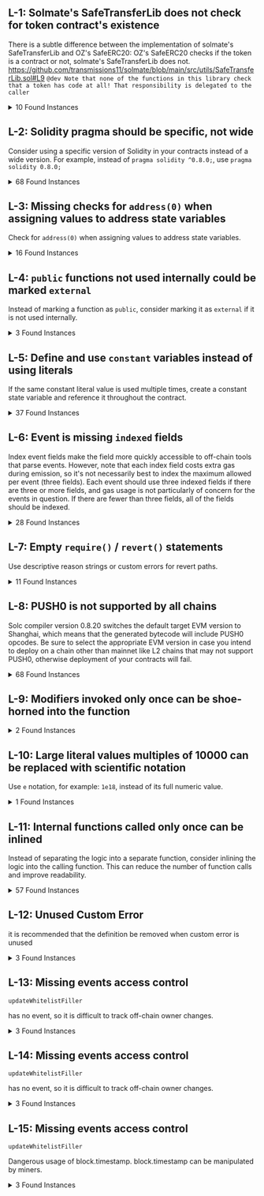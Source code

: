 ## L-1: Solmate's SafeTransferLib does not check for token contract's existence

There is a subtle difference between the implementation of solmate's SafeTransferLib and OZ's SafeERC20: OZ's SafeERC20 checks if the token is a contract or not, solmate's SafeTransferLib does not.
https://github.com/transmissions11/solmate/blob/main/src/utils/SafeTransferLib.sol#L9 
`@dev Note that none of the functions in this library check that a token has code at all! That responsibility is delegated to the caller`


<details><summary>10 Found Instances</summary>


- Found in src/PredyPool.sol [Line: 7](src/PredyPool.sol#L7)

	```solidity
	import {SafeTransferLib} from "@solmate/src/utils/SafeTransferLib.sol";
	```

- Found in src/base/SettlementCallbackLib.sol [Line: 4](src/base/SettlementCallbackLib.sol#L4)

	```solidity
	import {SafeTransferLib} from "@solmate/src/utils/SafeTransferLib.sol";
	```

- Found in src/libraries/logic/LiquidationLogic.sol [Line: 4](src/libraries/logic/LiquidationLogic.sol#L4)

	```solidity
	import {SafeTransferLib} from "@solmate/src/utils/SafeTransferLib.sol";
	```

- Found in src/libraries/logic/ReallocationLogic.sol [Line: 4](src/libraries/logic/ReallocationLogic.sol#L4)

	```solidity
	import {SafeTransferLib} from "@solmate/src/utils/SafeTransferLib.sol";
	```

- Found in src/libraries/logic/SupplyLogic.sol [Line: 4](src/libraries/logic/SupplyLogic.sol#L4)

	```solidity
	import {SafeTransferLib} from "@solmate/src/utils/SafeTransferLib.sol";
	```

- Found in src/markets/gamma/GammaTradeMarket.sol [Line: 4](src/markets/gamma/GammaTradeMarket.sol#L4)

	```solidity
	import {SafeTransferLib} from "@solmate/src/utils/SafeTransferLib.sol";
	```

- Found in src/markets/perp/PerpMarketV1.sol [Line: 4](src/markets/perp/PerpMarketV1.sol#L4)

	```solidity
	import {SafeTransferLib} from "@solmate/src/utils/SafeTransferLib.sol";
	```

- Found in src/markets/spot/SpotMarket.sol [Line: 6](src/markets/spot/SpotMarket.sol#L6)

	```solidity
	import {SafeTransferLib} from "@solmate/src/utils/SafeTransferLib.sol";
	```

- Found in src/settlements/UniswapSettlement.sol [Line: 4](src/settlements/UniswapSettlement.sol#L4)

	```solidity
	import {SafeTransferLib} from "@solmate/src/utils/SafeTransferLib.sol";
	```

- Found in src/types/GlobalData.sol [Line: 4](src/types/GlobalData.sol#L4)

	```solidity
	import {SafeTransferLib} from "@solmate/src/utils/SafeTransferLib.sol";
	```

</details>

## L-2: Solidity pragma should be specific, not wide

Consider using a specific version of Solidity in your contracts instead of a wide version. For example, instead of `pragma solidity ^0.8.0;`, use `pragma solidity 0.8.0;`

<details><summary>68 Found Instances</summary>


- Found in src/PredyPool.sol [Line: 2](src/PredyPool.sol#L2)

	```solidity
	pragma solidity ^0.8.17;
	```

- Found in src/PriceFeed.sol [Line: 2](src/PriceFeed.sol#L2)

	```solidity
	pragma solidity ^0.8.17;
	```

- Found in src/base/BaseHookCallback.sol [Line: 2](src/base/BaseHookCallback.sol#L2)

	```solidity
	pragma solidity ^0.8.17;
	```

- Found in src/base/BaseHookCallbackUpgradable.sol [Line: 2](src/base/BaseHookCallbackUpgradable.sol#L2)

	```solidity
	pragma solidity ^0.8.17;
	```

- Found in src/base/BaseMarket.sol [Line: 2](src/base/BaseMarket.sol#L2)

	```solidity
	pragma solidity ^0.8.17;
	```

- Found in src/base/BaseMarketUpgradable.sol [Line: 2](src/base/BaseMarketUpgradable.sol#L2)

	```solidity
	pragma solidity ^0.8.17;
	```

- Found in src/base/SettlementCallbackLib.sol [Line: 2](src/base/SettlementCallbackLib.sol#L2)

	```solidity
	pragma solidity ^0.8.17;
	```

- Found in src/interfaces/IFillerMarket.sol [Line: 2](src/interfaces/IFillerMarket.sol#L2)

	```solidity
	pragma solidity >=0.8.0;
	```

- Found in src/interfaces/IHooks.sol [Line: 2](src/interfaces/IHooks.sol#L2)

	```solidity
	pragma solidity >=0.7.0;
	```

- Found in src/interfaces/IPredyPool.sol [Line: 2](src/interfaces/IPredyPool.sol#L2)

	```solidity
	pragma solidity >=0.8.0;
	```

- Found in src/interfaces/ISettlement.sol [Line: 2](src/interfaces/ISettlement.sol#L2)

	```solidity
	pragma solidity >=0.7.0;
	```

- Found in src/interfaces/ISpotMarket.sol [Line: 2](src/interfaces/ISpotMarket.sol#L2)

	```solidity
	pragma solidity >=0.8.0;
	```

- Found in src/interfaces/ISupplyToken.sol [Line: 2](src/interfaces/ISupplyToken.sol#L2)

	```solidity
	pragma solidity >=0.7.0;
	```

- Found in src/lens/GammaTradeMarketQuoter.sol [Line: 2](src/lens/GammaTradeMarketQuoter.sol#L2)

	```solidity
	pragma solidity ^0.8.17;
	```

- Found in src/lens/PerpMarketQuoter.sol [Line: 2](src/lens/PerpMarketQuoter.sol#L2)

	```solidity
	pragma solidity ^0.8.17;
	```

- Found in src/lens/PredyPoolQuoter.sol [Line: 2](src/lens/PredyPoolQuoter.sol#L2)

	```solidity
	pragma solidity ^0.8.17;
	```

- Found in src/lens/SpotMarketQuoter.sol [Line: 2](src/lens/SpotMarketQuoter.sol#L2)

	```solidity
	pragma solidity ^0.8.17;
	```

- Found in src/libraries/ApplyInterestLib.sol [Line: 2](src/libraries/ApplyInterestLib.sol#L2)

	```solidity
	pragma solidity ^0.8.17;
	```

- Found in src/libraries/Constants.sol [Line: 2](src/libraries/Constants.sol#L2)

	```solidity
	pragma solidity ^0.8.17;
	```

- Found in src/libraries/DataType.sol [Line: 2](src/libraries/DataType.sol#L2)

	```solidity
	pragma solidity ^0.8.17;
	```

- Found in src/libraries/InterestRateModel.sol [Line: 2](src/libraries/InterestRateModel.sol#L2)

	```solidity
	pragma solidity ^0.8.17;
	```

- Found in src/libraries/PairLib.sol [Line: 2](src/libraries/PairLib.sol#L2)

	```solidity
	pragma solidity ^0.8.17;
	```

- Found in src/libraries/Perp.sol [Line: 2](src/libraries/Perp.sol#L2)

	```solidity
	pragma solidity ^0.8.17;
	```

- Found in src/libraries/PerpFee.sol [Line: 2](src/libraries/PerpFee.sol#L2)

	```solidity
	pragma solidity ^0.8.17;
	```

- Found in src/libraries/PositionCalculator.sol [Line: 2](src/libraries/PositionCalculator.sol#L2)

	```solidity
	pragma solidity ^0.8.17;
	```

- Found in src/libraries/PremiumCurveModel.sol [Line: 2](src/libraries/PremiumCurveModel.sol#L2)

	```solidity
	pragma solidity ^0.8.17;
	```

- Found in src/libraries/Reallocation.sol [Line: 2](src/libraries/Reallocation.sol#L2)

	```solidity
	pragma solidity ^0.8.17;
	```

- Found in src/libraries/ScaledAsset.sol [Line: 2](src/libraries/ScaledAsset.sol#L2)

	```solidity
	pragma solidity ^0.8.17;
	```

- Found in src/libraries/SlippageLib.sol [Line: 2](src/libraries/SlippageLib.sol#L2)

	```solidity
	pragma solidity ^0.8.17;
	```

- Found in src/libraries/Trade.sol [Line: 2](src/libraries/Trade.sol#L2)

	```solidity
	pragma solidity ^0.8.17;
	```

- Found in src/libraries/UniHelper.sol [Line: 2](src/libraries/UniHelper.sol#L2)

	```solidity
	pragma solidity ^0.8.17;
	```

- Found in src/libraries/VaultLib.sol [Line: 2](src/libraries/VaultLib.sol#L2)

	```solidity
	pragma solidity ^0.8.17;
	```

- Found in src/libraries/logic/AddPairLogic.sol [Line: 2](src/libraries/logic/AddPairLogic.sol#L2)

	```solidity
	pragma solidity ^0.8.17;
	```

- Found in src/libraries/logic/LiquidationLogic.sol [Line: 2](src/libraries/logic/LiquidationLogic.sol#L2)

	```solidity
	pragma solidity ^0.8.17;
	```

- Found in src/libraries/logic/ReaderLogic.sol [Line: 2](src/libraries/logic/ReaderLogic.sol#L2)

	```solidity
	pragma solidity ^0.8.17;
	```

- Found in src/libraries/logic/ReallocationLogic.sol [Line: 2](src/libraries/logic/ReallocationLogic.sol#L2)

	```solidity
	pragma solidity ^0.8.17;
	```

- Found in src/libraries/logic/SupplyLogic.sol [Line: 2](src/libraries/logic/SupplyLogic.sol#L2)

	```solidity
	pragma solidity ^0.8.17;
	```

- Found in src/libraries/logic/TradeLogic.sol [Line: 2](src/libraries/logic/TradeLogic.sol#L2)

	```solidity
	pragma solidity ^0.8.17;
	```

- Found in src/libraries/math/Bps.sol [Line: 2](src/libraries/math/Bps.sol#L2)

	```solidity
	pragma solidity ^0.8.17;
	```

- Found in src/libraries/math/LPMath.sol [Line: 2](src/libraries/math/LPMath.sol#L2)

	```solidity
	pragma solidity ^0.8.17;
	```

- Found in src/libraries/math/Math.sol [Line: 2](src/libraries/math/Math.sol#L2)

	```solidity
	pragma solidity ^0.8.17;
	```

- Found in src/libraries/orders/DecayLib.sol [Line: 2](src/libraries/orders/DecayLib.sol#L2)

	```solidity
	pragma solidity ^0.8.17;
	```

- Found in src/libraries/orders/OrderInfoLib.sol [Line: 2](src/libraries/orders/OrderInfoLib.sol#L2)

	```solidity
	pragma solidity ^0.8.17;
	```

- Found in src/libraries/orders/Permit2Lib.sol [Line: 2](src/libraries/orders/Permit2Lib.sol#L2)

	```solidity
	pragma solidity ^0.8.17;
	```

- Found in src/libraries/orders/ResolvedOrder.sol [Line: 2](src/libraries/orders/ResolvedOrder.sol#L2)

	```solidity
	pragma solidity ^0.8.17;
	```

- Found in src/markets/L2Decoder.sol [Line: 2](src/markets/L2Decoder.sol#L2)

	```solidity
	pragma solidity ^0.8.17;
	```

- Found in src/markets/gamma/ArrayLib.sol [Line: 2](src/markets/gamma/ArrayLib.sol#L2)

	```solidity
	pragma solidity ^0.8.17;
	```

- Found in src/markets/gamma/GammaOrder.sol [Line: 2](src/markets/gamma/GammaOrder.sol#L2)

	```solidity
	pragma solidity ^0.8.17;
	```

- Found in src/markets/gamma/GammaTradeMarket.sol [Line: 2](src/markets/gamma/GammaTradeMarket.sol#L2)

	```solidity
	pragma solidity ^0.8.17;
	```

- Found in src/markets/gamma/GammaTradeMarketL2.sol [Line: 2](src/markets/gamma/GammaTradeMarketL2.sol#L2)

	```solidity
	pragma solidity ^0.8.17;
	```

- Found in src/markets/gamma/GammaTradeMarketLib.sol [Line: 2](src/markets/gamma/GammaTradeMarketLib.sol#L2)

	```solidity
	pragma solidity ^0.8.17;
	```

- Found in src/markets/gamma/GammaTradeMarketWrapper.sol [Line: 2](src/markets/gamma/GammaTradeMarketWrapper.sol#L2)

	```solidity
	pragma solidity ^0.8.17;
	```

- Found in src/markets/gamma/L2GammaDecoder.sol [Line: 2](src/markets/gamma/L2GammaDecoder.sol#L2)

	```solidity
	pragma solidity ^0.8.17;
	```

- Found in src/markets/perp/PerpMarket.sol [Line: 2](src/markets/perp/PerpMarket.sol#L2)

	```solidity
	pragma solidity ^0.8.17;
	```

- Found in src/markets/perp/PerpMarketLib.sol [Line: 2](src/markets/perp/PerpMarketLib.sol#L2)

	```solidity
	pragma solidity ^0.8.17;
	```

- Found in src/markets/perp/PerpMarketV1.sol [Line: 2](src/markets/perp/PerpMarketV1.sol#L2)

	```solidity
	pragma solidity ^0.8.17;
	```

- Found in src/markets/perp/PerpOrder.sol [Line: 2](src/markets/perp/PerpOrder.sol#L2)

	```solidity
	pragma solidity ^0.8.17;
	```

- Found in src/markets/perp/PerpOrderV3.sol [Line: 2](src/markets/perp/PerpOrderV3.sol#L2)

	```solidity
	pragma solidity ^0.8.17;
	```

- Found in src/markets/spot/SpotMarket.sol [Line: 2](src/markets/spot/SpotMarket.sol#L2)

	```solidity
	pragma solidity ^0.8.17;
	```

- Found in src/markets/spot/SpotMarketL2.sol [Line: 2](src/markets/spot/SpotMarketL2.sol#L2)

	```solidity
	pragma solidity ^0.8.17;
	```

- Found in src/markets/spot/SpotOrder.sol [Line: 2](src/markets/spot/SpotOrder.sol#L2)

	```solidity
	pragma solidity ^0.8.17;
	```

- Found in src/settlements/UniswapSettlement.sol [Line: 2](src/settlements/UniswapSettlement.sol#L2)

	```solidity
	pragma solidity ^0.8.17;
	```

- Found in src/tokenization/SupplyToken.sol [Line: 2](src/tokenization/SupplyToken.sol#L2)

	```solidity
	pragma solidity ^0.8.17;
	```

- Found in src/types/GlobalData.sol [Line: 2](src/types/GlobalData.sol#L2)

	```solidity
	pragma solidity ^0.8.17;
	```

- Found in src/types/LockData.sol [Line: 2](src/types/LockData.sol#L2)

	```solidity
	pragma solidity ^0.8.17;
	```

- Found in src/vendors/AggregatorV3Interface.sol [Line: 2](src/vendors/AggregatorV3Interface.sol#L2)

	```solidity
	pragma solidity ^0.8.0;
	```

- Found in src/vendors/IPyth.sol [Line: 2](src/vendors/IPyth.sol#L2)

	```solidity
	pragma solidity ^0.8.0;
	```

- Found in src/vendors/IUniswapV3PoolOracle.sol [Line: 2](src/vendors/IUniswapV3PoolOracle.sol#L2)

	```solidity
	pragma solidity ^0.8.17;
	```

</details>



## L-3: Missing checks for `address(0)` when assigning values to address state variables

Check for `address(0)` when assigning values to address state variables.

<details><summary>16 Found Instances</summary>


- Found in src/PredyPool.sol [Line: 303](src/PredyPool.sol#L303)

	```solidity
	        allowedTraders[trader][pairId] = enabled;
	```

- Found in src/base/BaseHookCallbackUpgradable.sol [Line: 21](src/base/BaseHookCallbackUpgradable.sol#L21)

	```solidity
	        _predyPool = predyPool;
	```

- Found in src/base/BaseMarket.sol [Line: 23](src/base/BaseMarket.sol#L23)

	```solidity
	        whitelistFiller = _whitelistFiller;
	```

- Found in src/base/BaseMarket.sol [Line: 85](src/base/BaseMarket.sol#L85)

	```solidity
	        whitelistFiller = newWhitelistFiller;
	```

- Found in src/base/BaseMarket.sol [Line: 93](src/base/BaseMarket.sol#L93)

	```solidity
	        _whiteListedSettlements[settlementContractAddress] = isEnabled;
	```

- Found in src/base/BaseMarketUpgradable.sol [Line: 44](src/base/BaseMarketUpgradable.sol#L44)

	```solidity
	        whitelistFiller = _whitelistFiller;
	```

- Found in src/base/BaseMarketUpgradable.sol [Line: 46](src/base/BaseMarketUpgradable.sol#L46)

	```solidity
	        _quoter = PredyPoolQuoter(quoterAddress);
	```

- Found in src/base/BaseMarketUpgradable.sol [Line: 129](src/base/BaseMarketUpgradable.sol#L129)

	```solidity
	        whitelistFiller = newWhitelistFiller;
	```

- Found in src/base/BaseMarketUpgradable.sol [Line: 133](src/base/BaseMarketUpgradable.sol#L133)

	```solidity
	        _quoter = PredyPoolQuoter(newQuoter);
	```

- Found in src/base/BaseMarketUpgradable.sol [Line: 141](src/base/BaseMarketUpgradable.sol#L141)

	```solidity
	        _whiteListedSettlements[settlementContractAddress] = isEnabled;
	```

- Found in src/lens/GammaTradeMarketQuoter.sol [Line: 17](src/lens/GammaTradeMarketQuoter.sol#L17)

	```solidity
	        gammaTradeMarket = _gammaTradeMarket;
	```

- Found in src/lens/PerpMarketQuoter.sol [Line: 18](src/lens/PerpMarketQuoter.sol#L18)

	```solidity
	        perpMarket = _perpMarket;
	```

- Found in src/lens/SpotMarketQuoter.sol [Line: 16](src/lens/SpotMarketQuoter.sol#L16)

	```solidity
	        spotMarket = _spotMarket;
	```

- Found in src/markets/gamma/GammaTradeMarket.sol [Line: 76](src/markets/gamma/GammaTradeMarket.sol#L76)

	```solidity
	        _permit2 = IPermit2(permit2Address);
	```

- Found in src/markets/perp/PerpMarketV1.sol [Line: 99](src/markets/perp/PerpMarketV1.sol#L99)

	```solidity
	        _permit2 = IPermit2(permit2Address);
	```

- Found in src/markets/spot/SpotMarket.sol [Line: 77](src/markets/spot/SpotMarket.sol#L77)

	```solidity
	        _whiteListedSettlements[settlementContractAddress] = isEnabled;
	```

</details>



## L-4: `public` functions not used internally could be marked `external`

Instead of marking a function as `public`, consider marking it as `external` if it is not used internally.

<details><summary>3 Found Instances</summary>


- Found in src/PredyPool.sol [Line: 70](src/PredyPool.sol#L70)

	```solidity
	    function initialize(address uniswapFactory) public initializer {
	```

- Found in src/markets/gamma/GammaTradeMarket.sol [Line: 69](src/markets/gamma/GammaTradeMarket.sol#L69)

	```solidity
	    function initialize(IPredyPool predyPool, address permit2Address, address whitelistFiller, address quoterAddress)
	```

- Found in src/markets/perp/PerpMarketV1.sol [Line: 92](src/markets/perp/PerpMarketV1.sol#L92)

	```solidity
	    function initialize(IPredyPool predyPool, address permit2Address, address whitelistFiller, address quoterAddress)
	```

</details>



## L-5: Define and use `constant` variables instead of using literals

If the same constant literal value is used multiple times, create a constant state variable and reference it throughout the contract.

<details><summary>37 Found Instances</summary>


- Found in src/libraries/Perp.sol [Line: 168](src/libraries/Perp.sol#L168)

	```solidity
	            ) * 1e18 / int256(_sqrtAssetStatus.lastRebalanceTotalSquartAmount);
	```

- Found in src/libraries/Perp.sol [Line: 172](src/libraries/Perp.sol#L172)

	```solidity
	            ) * 1e18 / int256(_sqrtAssetStatus.lastRebalanceTotalSquartAmount);
	```

- Found in src/libraries/Perp.sol [Line: 399](src/libraries/Perp.sol#L399)

	```solidity
	            f0, _assetStatus.totalAmount + _assetStatus.borrowedAmount * spreadParam / 1000, _assetStatus.totalAmount
	```

- Found in src/libraries/Perp.sol [Line: 402](src/libraries/Perp.sol#L402)

	```solidity
	            f1, _assetStatus.totalAmount + _assetStatus.borrowedAmount * spreadParam / 1000, _assetStatus.totalAmount
	```

- Found in src/libraries/Perp.sol [Line: 405](src/libraries/Perp.sol#L405)

	```solidity
	        _assetStatus.borrowPremium0Growth += FullMath.mulDiv(f0, 1000 + spreadParam, 1000);
	```

- Found in src/libraries/Perp.sol [Line: 406](src/libraries/Perp.sol#L406)

	```solidity
	        _assetStatus.borrowPremium1Growth += FullMath.mulDiv(f1, 1000 + spreadParam, 1000);
	```

- Found in src/libraries/Perp.sol [Line: 611](src/libraries/Perp.sol#L611)

	```solidity
	        if (utilization > 1e18) {
	```

- Found in src/libraries/Perp.sol [Line: 612](src/libraries/Perp.sol#L612)

	```solidity
	            return 1e18;
	```

- Found in src/libraries/ScaledAsset.sol [Line: 197](src/libraries/ScaledAsset.sol#L197)

	```solidity
	            100
	```

- Found in src/libraries/ScaledAsset.sol [Line: 205](src/libraries/ScaledAsset.sol#L205)

	```solidity
	            100 - _reserveFactor,
	```

- Found in src/libraries/ScaledAsset.sol [Line: 206](src/libraries/ScaledAsset.sol#L206)

	```solidity
	            100
	```

- Found in src/libraries/ScaledAsset.sol [Line: 239](src/libraries/ScaledAsset.sol#L239)

	```solidity
	        if (utilization > 1e18) {
	```

- Found in src/libraries/ScaledAsset.sol [Line: 240](src/libraries/ScaledAsset.sol#L240)

	```solidity
	            return 1e18;
	```

- Found in src/libraries/SlippageLib.sol [Line: 48](src/libraries/SlippageLib.sol#L48)

	```solidity
	                    tradeResult.sqrtPrice < sqrtBasePrice * 1e8 / maxAcceptableSqrtPriceRange
	```

- Found in src/libraries/SlippageLib.sol [Line: 49](src/libraries/SlippageLib.sol#L49)

	```solidity
	                        || sqrtBasePrice * maxAcceptableSqrtPriceRange / 1e8 < tradeResult.sqrtPrice
	```

- Found in src/libraries/Trade.sol [Line: 87](src/libraries/Trade.sol#L87)

	```solidity
	            int256 amountQuote = calculateStableAmount(sqrtPrice, 1e18).toInt256();
	```

- Found in src/libraries/Trade.sol [Line: 89](src/libraries/Trade.sol#L89)

	```solidity
	            return divToStable(swapParams, int256(1e18), amountQuote, 0);
	```

- Found in src/libraries/logic/AddPairLogic.sol [Line: 214](src/libraries/logic/AddPairLogic.sol#L214)

	```solidity
	        require(1e8 < _assetRiskParams.riskRatio && _assetRiskParams.riskRatio <= 10 * 1e8, "C0");
	```

- Found in src/libraries/logic/AddPairLogic.sol [Line: 221](src/libraries/logic/AddPairLogic.sol#L221)

	```solidity
	            _irmParams.baseRate <= 1e18 && _irmParams.kinkRate <= 1e18 && _irmParams.slope1 <= 1e18
	```

- Found in src/libraries/logic/AddPairLogic.sol [Line: 222](src/libraries/logic/AddPairLogic.sol#L222)

	```solidity
	                && _irmParams.slope2 <= 10 * 1e18,
	```

- Found in src/libraries/logic/LiquidationLogic.sol [Line: 45](src/libraries/logic/LiquidationLogic.sol#L45)

	```solidity
	        require(closeRatio > 0 && closeRatio <= 1e18, "ICR");
	```

- Found in src/libraries/logic/LiquidationLogic.sol [Line: 62](src/libraries/logic/LiquidationLogic.sol#L62)

	```solidity
	            -vault.openPosition.perp.amount * int256(closeRatio) / 1e18,
	```

- Found in src/libraries/logic/LiquidationLogic.sol [Line: 63](src/libraries/logic/LiquidationLogic.sol#L63)

	```solidity
	            -vault.openPosition.sqrtPerp.amount * int256(closeRatio) / 1e18,
	```

- Found in src/libraries/logic/LiquidationLogic.sol [Line: 168](src/libraries/logic/LiquidationLogic.sol#L168)

	```solidity
	        uint256 ratio = uint256(vaultValue * 1e4 / minMargin);
	```

- Found in src/libraries/logic/LiquidationLogic.sol [Line: 170](src/libraries/logic/LiquidationLogic.sol#L170)

	```solidity
	        if (ratio > 1e4) {
	```

- Found in src/libraries/logic/LiquidationLogic.sol [Line: 174](src/libraries/logic/LiquidationLogic.sol#L174)

	```solidity
	        return (riskParams.maxSlippage - ratio * (riskParams.maxSlippage - riskParams.minSlippage) / 1e4);
	```

- Found in src/markets/gamma/GammaTradeMarketLib.sol [Line: 53](src/markets/gamma/GammaTradeMarketLib.sol#L53)

	```solidity
	        int256 sqrtPrice = int256(_sqrtPrice) * (1e6 + maximaDeviation) / 1e6;
	```

- Found in src/markets/gamma/GammaTradeMarketLib.sol [Line: 203](src/markets/gamma/GammaTradeMarketLib.sol#L203)

	```solidity
	        require(-1e6 < modifyInfo.maximaDeviation && modifyInfo.maximaDeviation < 1e6);
	```

</details>



## L-6: Event is missing `indexed` fields

Index event fields make the field more quickly accessible to off-chain tools that parse events. However, note that each index field costs extra gas during emission, so it's not necessarily best to index the maximum allowed per event (three fields). Each event should use three indexed fields if there are three or more fields, and gas usage is not particularly of concern for the events in question. If there are fewer than three fields, all of the fields should be indexed.

<details><summary>28 Found Instances</summary>


- Found in src/PredyPool.sol [Line: 42](src/PredyPool.sol#L42)

	```solidity
	    event OperatorUpdated(address operator);
	```

- Found in src/PredyPool.sol [Line: 43](src/PredyPool.sol#L43)

	```solidity
	    event RecepientUpdated(uint256 vaultId, address recipient);
	```

- Found in src/PredyPool.sol [Line: 44](src/PredyPool.sol#L44)

	```solidity
	    event ProtocolRevenueWithdrawn(uint256 pairId, bool isStable, uint256 amount);
	```

- Found in src/PredyPool.sol [Line: 45](src/PredyPool.sol#L45)

	```solidity
	    event CreatorRevenueWithdrawn(uint256 pairId, bool isStable, uint256 amount);
	```

- Found in src/PriceFeed.sol [Line: 12](src/PriceFeed.sol#L12)

	```solidity
	    event PriceFeedCreated(address quotePrice, bytes32 priceId, uint256 decimalsDiff, address priceFeed);
	```

- Found in src/libraries/ApplyInterestLib.sol [Line: 12](src/libraries/ApplyInterestLib.sol#L12)

	```solidity
	    event InterestGrowthUpdated(
	```

- Found in src/libraries/Perp.sol [Line: 109](src/libraries/Perp.sol#L109)

	```solidity
	    event PremiumGrowthUpdated(
	```

- Found in src/libraries/Perp.sol [Line: 117](src/libraries/Perp.sol#L117)

	```solidity
	    event SqrtPositionUpdated(uint256 indexed pairId, int256 open, int256 close);
	```

- Found in src/libraries/ScaledAsset.sol [Line: 27](src/libraries/ScaledAsset.sol#L27)

	```solidity
	    event ScaledAssetPositionUpdated(uint256 indexed pairId, bool isStable, int256 open, int256 close);
	```

- Found in src/libraries/Trade.sol [Line: 30](src/libraries/Trade.sol#L30)

	```solidity
	    event Swapped(uint256 pairId, uint256 vaultId, address owner, int256 settledQuoteAmount, int256 settledBaseAmount);
	```

- Found in src/libraries/VaultLib.sol [Line: 9](src/libraries/VaultLib.sol#L9)

	```solidity
	    event VaultCreated(uint256 vaultId, address owner, address quoteToken, uint256 pairId);
	```

- Found in src/libraries/logic/AddPairLogic.sol [Line: 31](src/libraries/logic/AddPairLogic.sol#L31)

	```solidity
	    event PairAdded(uint256 pairId, address quoteToken, address uniswapPool);
	```

- Found in src/libraries/logic/AddPairLogic.sol [Line: 32](src/libraries/logic/AddPairLogic.sol#L32)

	```solidity
	    event AssetRiskParamsUpdated(uint256 pairId, Perp.AssetRiskParams riskParams);
	```

- Found in src/libraries/logic/AddPairLogic.sol [Line: 33](src/libraries/logic/AddPairLogic.sol#L33)

	```solidity
	    event IRMParamsUpdated(
	```

- Found in src/libraries/logic/AddPairLogic.sol [Line: 36](src/libraries/logic/AddPairLogic.sol#L36)

	```solidity
	    event FeeRatioUpdated(uint256 pairId, uint8 feeRatio);
	```

- Found in src/libraries/logic/AddPairLogic.sol [Line: 37](src/libraries/logic/AddPairLogic.sol#L37)

	```solidity
	    event PoolOwnerUpdated(uint256 pairId, address poolOwner);
	```

- Found in src/libraries/logic/AddPairLogic.sol [Line: 38](src/libraries/logic/AddPairLogic.sol#L38)

	```solidity
	    event PriceOracleUpdated(uint256 pairId, address priceOracle);
	```

- Found in src/libraries/logic/LiquidationLogic.sol [Line: 29](src/libraries/logic/LiquidationLogic.sol#L29)

	```solidity
	    event PositionLiquidated(
	```

- Found in src/libraries/logic/ReallocationLogic.sol [Line: 18](src/libraries/logic/ReallocationLogic.sol#L18)

	```solidity
	    event Rebalanced(
	```

- Found in src/libraries/logic/SupplyLogic.sol [Line: 19](src/libraries/logic/SupplyLogic.sol#L19)

	```solidity
	    event TokenSupplied(address indexed account, uint256 pairId, bool isStable, uint256 suppliedAmount);
	```

- Found in src/libraries/logic/SupplyLogic.sol [Line: 20](src/libraries/logic/SupplyLogic.sol#L20)

	```solidity
	    event TokenWithdrawn(address indexed account, uint256 pairId, bool isStable, uint256 finalWithdrawnAmount);
	```

- Found in src/libraries/logic/TradeLogic.sol [Line: 18](src/libraries/logic/TradeLogic.sol#L18)

	```solidity
	    event MarginUpdated(uint256 indexed vaultId, int256 updatedMarginAmount);
	```

- Found in src/libraries/logic/TradeLogic.sol [Line: 20](src/libraries/logic/TradeLogic.sol#L20)

	```solidity
	    event PositionUpdated(
	```

- Found in src/markets/gamma/GammaTradeMarket.sol [Line: 53](src/markets/gamma/GammaTradeMarket.sol#L53)

	```solidity
	    event GammaPositionTraded(
	```

- Found in src/markets/gamma/GammaTradeMarket.sol [Line: 65](src/markets/gamma/GammaTradeMarket.sol#L65)

	```solidity
	    event GammaPositionModified(address indexed trader, uint256 pairId, uint256 positionId, GammaModifyInfo modifyInfo);
	```

- Found in src/markets/perp/PerpMarketV1.sol [Line: 70](src/markets/perp/PerpMarketV1.sol#L70)

	```solidity
	    event PerpTraded(
	```

- Found in src/markets/perp/PerpMarketV1.sol [Line: 79](src/markets/perp/PerpMarketV1.sol#L79)

	```solidity
	    event PerpTraded2(
	```

- Found in src/markets/spot/SpotMarket.sol [Line: 52](src/markets/spot/SpotMarket.sol#L52)

	```solidity
	    event SpotTraded(
	```

</details>



## L-7: Empty `require()` / `revert()` statements

Use descriptive reason strings or custom errors for revert paths.

<details><summary>11 Found Instances</summary>


- Found in src/PredyPool.sol [Line: 80](src/PredyPool.sol#L80)

	```solidity
	        require(allowedUniswapPools[msg.sender]);
	```

- Found in src/PredyPool.sol [Line: 98](src/PredyPool.sol#L98)

	```solidity
	        require(newOperator != address(0));
	```

- Found in src/PredyPool.sol [Line: 301](src/PredyPool.sol#L301)

	```solidity
	        require(globalData.pairs[pairId].allowlistEnabled);
	```

- Found in src/PriceFeed.sol [Line: 52](src/PriceFeed.sol#L52)

	```solidity
	        require(quoteAnswer > 0 && basePrice.price > 0);
	```

- Found in src/base/BaseMarket.sol [Line: 105](src/base/BaseMarket.sol#L105)

	```solidity
	        require(_quoteTokenMap[pairId] != address(0) && entryTokenAddress == _quoteTokenMap[pairId]);
	```

- Found in src/base/BaseMarketUpgradable.sol [Line: 153](src/base/BaseMarketUpgradable.sol#L153)

	```solidity
	        require(_quoteTokenMap[pairId] != address(0) && entryTokenAddress == _quoteTokenMap[pairId]);
	```

- Found in src/libraries/Reallocation.sol [Line: 110](src/libraries/Reallocation.sol#L110)

	```solidity
	        require(tickSpacing > 0);
	```

- Found in src/markets/gamma/GammaTradeMarketLib.sol [Line: 201](src/markets/gamma/GammaTradeMarketLib.sol#L201)

	```solidity
	        require(modifyInfo.maxSlippageTolerance >= modifyInfo.minSlippageTolerance);
	```

- Found in src/markets/gamma/GammaTradeMarketLib.sol [Line: 202](src/markets/gamma/GammaTradeMarketLib.sol#L202)

	```solidity
	        require(modifyInfo.maxSlippageTolerance <= 2 * Bps.ONE);
	```

- Found in src/markets/gamma/GammaTradeMarketLib.sol [Line: 203](src/markets/gamma/GammaTradeMarketLib.sol#L203)

	```solidity
	        require(-1e6 < modifyInfo.maximaDeviation && modifyInfo.maximaDeviation < 1e6);
	```

- Found in src/markets/perp/PerpMarketV1.sol [Line: 266](src/markets/perp/PerpMarketV1.sol#L266)

	```solidity
	        require(perpOrder.slippageTolerance <= Bps.ONE);
	```

</details>



## L-8: PUSH0 is not supported by all chains

Solc compiler version 0.8.20 switches the default target EVM version to Shanghai, which means that the generated bytecode will include PUSH0 opcodes. Be sure to select the appropriate EVM version in case you intend to deploy on a chain other than mainnet like L2 chains that may not support PUSH0, otherwise deployment of your contracts will fail.

<details><summary>68 Found Instances</summary>


- Found in src/PredyPool.sol [Line: 2](src/PredyPool.sol#L2)

	```solidity
	pragma solidity ^0.8.17;
	```

- Found in src/PriceFeed.sol [Line: 2](src/PriceFeed.sol#L2)

	```solidity
	pragma solidity ^0.8.17;
	```

- Found in src/base/BaseHookCallback.sol [Line: 2](src/base/BaseHookCallback.sol#L2)

	```solidity
	pragma solidity ^0.8.17;
	```

- Found in src/base/BaseHookCallbackUpgradable.sol [Line: 2](src/base/BaseHookCallbackUpgradable.sol#L2)

	```solidity
	pragma solidity ^0.8.17;
	```

- Found in src/base/BaseMarket.sol [Line: 2](src/base/BaseMarket.sol#L2)

	```solidity
	pragma solidity ^0.8.17;
	```

- Found in src/base/BaseMarketUpgradable.sol [Line: 2](src/base/BaseMarketUpgradable.sol#L2)

	```solidity
	pragma solidity ^0.8.17;
	```

- Found in src/base/SettlementCallbackLib.sol [Line: 2](src/base/SettlementCallbackLib.sol#L2)

	```solidity
	pragma solidity ^0.8.17;
	```

- Found in src/interfaces/IFillerMarket.sol [Line: 2](src/interfaces/IFillerMarket.sol#L2)

	```solidity
	pragma solidity >=0.8.0;
	```

- Found in src/interfaces/IHooks.sol [Line: 2](src/interfaces/IHooks.sol#L2)

	```solidity
	pragma solidity >=0.7.0;
	```

- Found in src/interfaces/IPredyPool.sol [Line: 2](src/interfaces/IPredyPool.sol#L2)

	```solidity
	pragma solidity >=0.8.0;
	```

- Found in src/interfaces/ISettlement.sol [Line: 2](src/interfaces/ISettlement.sol#L2)

	```solidity
	pragma solidity >=0.7.0;
	```

- Found in src/interfaces/ISpotMarket.sol [Line: 2](src/interfaces/ISpotMarket.sol#L2)

	```solidity
	pragma solidity >=0.8.0;
	```

- Found in src/interfaces/ISupplyToken.sol [Line: 2](src/interfaces/ISupplyToken.sol#L2)

	```solidity
	pragma solidity >=0.7.0;
	```

- Found in src/lens/GammaTradeMarketQuoter.sol [Line: 2](src/lens/GammaTradeMarketQuoter.sol#L2)

	```solidity
	pragma solidity ^0.8.17;
	```

- Found in src/lens/PerpMarketQuoter.sol [Line: 2](src/lens/PerpMarketQuoter.sol#L2)

	```solidity
	pragma solidity ^0.8.17;
	```

- Found in src/lens/PredyPoolQuoter.sol [Line: 2](src/lens/PredyPoolQuoter.sol#L2)

	```solidity
	pragma solidity ^0.8.17;
	```

- Found in src/lens/SpotMarketQuoter.sol [Line: 2](src/lens/SpotMarketQuoter.sol#L2)

	```solidity
	pragma solidity ^0.8.17;
	```

- Found in src/libraries/ApplyInterestLib.sol [Line: 2](src/libraries/ApplyInterestLib.sol#L2)

	```solidity
	pragma solidity ^0.8.17;
	```

- Found in src/libraries/Constants.sol [Line: 2](src/libraries/Constants.sol#L2)

	```solidity
	pragma solidity ^0.8.17;
	```

- Found in src/libraries/DataType.sol [Line: 2](src/libraries/DataType.sol#L2)

	```solidity
	pragma solidity ^0.8.17;
	```

- Found in src/libraries/InterestRateModel.sol [Line: 2](src/libraries/InterestRateModel.sol#L2)

	```solidity
	pragma solidity ^0.8.17;
	```

- Found in src/libraries/PairLib.sol [Line: 2](src/libraries/PairLib.sol#L2)

	```solidity
	pragma solidity ^0.8.17;
	```

- Found in src/libraries/Perp.sol [Line: 2](src/libraries/Perp.sol#L2)

	```solidity
	pragma solidity ^0.8.17;
	```

- Found in src/libraries/PerpFee.sol [Line: 2](src/libraries/PerpFee.sol#L2)

	```solidity
	pragma solidity ^0.8.17;
	```

- Found in src/libraries/PositionCalculator.sol [Line: 2](src/libraries/PositionCalculator.sol#L2)

	```solidity
	pragma solidity ^0.8.17;
	```

- Found in src/libraries/PremiumCurveModel.sol [Line: 2](src/libraries/PremiumCurveModel.sol#L2)

	```solidity
	pragma solidity ^0.8.17;
	```

- Found in src/libraries/Reallocation.sol [Line: 2](src/libraries/Reallocation.sol#L2)

	```solidity
	pragma solidity ^0.8.17;
	```

- Found in src/libraries/ScaledAsset.sol [Line: 2](src/libraries/ScaledAsset.sol#L2)

	```solidity
	pragma solidity ^0.8.17;
	```

- Found in src/libraries/SlippageLib.sol [Line: 2](src/libraries/SlippageLib.sol#L2)

	```solidity
	pragma solidity ^0.8.17;
	```

- Found in src/libraries/Trade.sol [Line: 2](src/libraries/Trade.sol#L2)

	```solidity
	pragma solidity ^0.8.17;
	```

- Found in src/libraries/UniHelper.sol [Line: 2](src/libraries/UniHelper.sol#L2)

	```solidity
	pragma solidity ^0.8.17;
	```

- Found in src/libraries/VaultLib.sol [Line: 2](src/libraries/VaultLib.sol#L2)

	```solidity
	pragma solidity ^0.8.17;
	```

- Found in src/libraries/logic/AddPairLogic.sol [Line: 2](src/libraries/logic/AddPairLogic.sol#L2)

	```solidity
	pragma solidity ^0.8.17;
	```

- Found in src/libraries/logic/LiquidationLogic.sol [Line: 2](src/libraries/logic/LiquidationLogic.sol#L2)

	```solidity
	pragma solidity ^0.8.17;
	```

- Found in src/libraries/logic/ReaderLogic.sol [Line: 2](src/libraries/logic/ReaderLogic.sol#L2)

	```solidity
	pragma solidity ^0.8.17;
	```

- Found in src/libraries/logic/ReallocationLogic.sol [Line: 2](src/libraries/logic/ReallocationLogic.sol#L2)

	```solidity
	pragma solidity ^0.8.17;
	```

- Found in src/libraries/logic/SupplyLogic.sol [Line: 2](src/libraries/logic/SupplyLogic.sol#L2)

	```solidity
	pragma solidity ^0.8.17;
	```

- Found in src/libraries/logic/TradeLogic.sol [Line: 2](src/libraries/logic/TradeLogic.sol#L2)

	```solidity
	pragma solidity ^0.8.17;
	```

- Found in src/libraries/math/Bps.sol [Line: 2](src/libraries/math/Bps.sol#L2)

	```solidity
	pragma solidity ^0.8.17;
	```

- Found in src/libraries/math/LPMath.sol [Line: 2](src/libraries/math/LPMath.sol#L2)

	```solidity
	pragma solidity ^0.8.17;
	```

- Found in src/libraries/math/Math.sol [Line: 2](src/libraries/math/Math.sol#L2)

	```solidity
	pragma solidity ^0.8.17;
	```

- Found in src/libraries/orders/DecayLib.sol [Line: 2](src/libraries/orders/DecayLib.sol#L2)

	```solidity
	pragma solidity ^0.8.17;
	```

- Found in src/libraries/orders/OrderInfoLib.sol [Line: 2](src/libraries/orders/OrderInfoLib.sol#L2)

	```solidity
	pragma solidity ^0.8.17;
	```

- Found in src/libraries/orders/Permit2Lib.sol [Line: 2](src/libraries/orders/Permit2Lib.sol#L2)

	```solidity
	pragma solidity ^0.8.17;
	```

- Found in src/libraries/orders/ResolvedOrder.sol [Line: 2](src/libraries/orders/ResolvedOrder.sol#L2)

	```solidity
	pragma solidity ^0.8.17;
	```

- Found in src/markets/L2Decoder.sol [Line: 2](src/markets/L2Decoder.sol#L2)

	```solidity
	pragma solidity ^0.8.17;
	```

- Found in src/markets/gamma/ArrayLib.sol [Line: 2](src/markets/gamma/ArrayLib.sol#L2)

	```solidity
	pragma solidity ^0.8.17;
	```

- Found in src/markets/gamma/GammaOrder.sol [Line: 2](src/markets/gamma/GammaOrder.sol#L2)

	```solidity
	pragma solidity ^0.8.17;
	```

- Found in src/markets/gamma/GammaTradeMarket.sol [Line: 2](src/markets/gamma/GammaTradeMarket.sol#L2)

	```solidity
	pragma solidity ^0.8.17;
	```

- Found in src/markets/gamma/GammaTradeMarketL2.sol [Line: 2](src/markets/gamma/GammaTradeMarketL2.sol#L2)

	```solidity
	pragma solidity ^0.8.17;
	```

- Found in src/markets/gamma/GammaTradeMarketLib.sol [Line: 2](src/markets/gamma/GammaTradeMarketLib.sol#L2)

	```solidity
	pragma solidity ^0.8.17;
	```

- Found in src/markets/gamma/GammaTradeMarketWrapper.sol [Line: 2](src/markets/gamma/GammaTradeMarketWrapper.sol#L2)

	```solidity
	pragma solidity ^0.8.17;
	```

- Found in src/markets/gamma/L2GammaDecoder.sol [Line: 2](src/markets/gamma/L2GammaDecoder.sol#L2)

	```solidity
	pragma solidity ^0.8.17;
	```

- Found in src/markets/perp/PerpMarket.sol [Line: 2](src/markets/perp/PerpMarket.sol#L2)

	```solidity
	pragma solidity ^0.8.17;
	```

- Found in src/markets/perp/PerpMarketLib.sol [Line: 2](src/markets/perp/PerpMarketLib.sol#L2)

	```solidity
	pragma solidity ^0.8.17;
	```

- Found in src/markets/perp/PerpMarketV1.sol [Line: 2](src/markets/perp/PerpMarketV1.sol#L2)

	```solidity
	pragma solidity ^0.8.17;
	```

- Found in src/markets/perp/PerpOrder.sol [Line: 2](src/markets/perp/PerpOrder.sol#L2)

	```solidity
	pragma solidity ^0.8.17;
	```

- Found in src/markets/perp/PerpOrderV3.sol [Line: 2](src/markets/perp/PerpOrderV3.sol#L2)

	```solidity
	pragma solidity ^0.8.17;
	```

- Found in src/markets/spot/SpotMarket.sol [Line: 2](src/markets/spot/SpotMarket.sol#L2)

	```solidity
	pragma solidity ^0.8.17;
	```

- Found in src/markets/spot/SpotMarketL2.sol [Line: 2](src/markets/spot/SpotMarketL2.sol#L2)

	```solidity
	pragma solidity ^0.8.17;
	```

- Found in src/markets/spot/SpotOrder.sol [Line: 2](src/markets/spot/SpotOrder.sol#L2)

	```solidity
	pragma solidity ^0.8.17;
	```

- Found in src/settlements/UniswapSettlement.sol [Line: 2](src/settlements/UniswapSettlement.sol#L2)

	```solidity
	pragma solidity ^0.8.17;
	```

- Found in src/tokenization/SupplyToken.sol [Line: 2](src/tokenization/SupplyToken.sol#L2)

	```solidity
	pragma solidity ^0.8.17;
	```

- Found in src/types/GlobalData.sol [Line: 2](src/types/GlobalData.sol#L2)

	```solidity
	pragma solidity ^0.8.17;
	```

- Found in src/types/LockData.sol [Line: 2](src/types/LockData.sol#L2)

	```solidity
	pragma solidity ^0.8.17;
	```

- Found in src/vendors/AggregatorV3Interface.sol [Line: 2](src/vendors/AggregatorV3Interface.sol#L2)

	```solidity
	pragma solidity ^0.8.0;
	```

- Found in src/vendors/IPyth.sol [Line: 2](src/vendors/IPyth.sol#L2)

	```solidity
	pragma solidity ^0.8.0;
	```

- Found in src/vendors/IUniswapV3PoolOracle.sol [Line: 2](src/vendors/IUniswapV3PoolOracle.sol#L2)

	```solidity
	pragma solidity ^0.8.17;
	```

</details>



## L-9: Modifiers invoked only once can be shoe-horned into the function



<details><summary>2 Found Instances</summary>


- Found in src/PredyPool.sol [Line: 52](src/PredyPool.sol#L52)

	```solidity
	    modifier onlyByLocker() {
	```

- Found in src/PredyPool.sol [Line: 63](src/PredyPool.sol#L63)

	```solidity
	    modifier onlyVaultOwner(uint256 vaultId) {
	```

</details>



## L-10: Large literal values multiples of 10000 can be replaced with scientific notation

Use `e` notation, for example: `1e18`, instead of its full numeric value.

<details><summary>1 Found Instances</summary>


- Found in src/libraries/Constants.sol [Line: 16](src/libraries/Constants.sol#L16)

	```solidity
	    uint256 internal constant MAX_SQRT_PRICE = 79228162514264337593543950336000000000;
	```

</details>



## L-11: Internal functions called only once can be inlined

Instead of separating the logic into a separate function, consider inlining the logic into the calling function. This can reduce the number of function calls and improve readability.

<details><summary>57 Found Instances</summary>


- Found in src/base/BaseMarketUpgradable.sol [Line: 61](src/base/BaseMarketUpgradable.sol#L61)

	```solidity
	    function decodeParamsV3(bytes memory settlementData, int256 baseAmountDelta)
	```

- Found in src/base/SettlementCallbackLib.sol [Line: 60](src/base/SettlementCallbackLib.sol#L60)

	```solidity
	    function execSettlementInternal(
	```

- Found in src/base/SettlementCallbackLib.sol [Line: 90](src/base/SettlementCallbackLib.sol#L90)

	```solidity
	    function sell(
	```

- Found in src/base/SettlementCallbackLib.sol [Line: 137](src/base/SettlementCallbackLib.sol#L137)

	```solidity
	    function buy(
	```

- Found in src/libraries/ApplyInterestLib.sol [Line: 75](src/libraries/ApplyInterestLib.sol#L75)

	```solidity
	    function emitInterestGrowthEvent(
	```

- Found in src/libraries/Perp.sol [Line: 262](src/libraries/Perp.sol#L262)

	```solidity
	    function rebalanceForInRange(
	```

- Found in src/libraries/Perp.sol [Line: 305](src/libraries/Perp.sol#L305)

	```solidity
	    function swapForOutOfRange(
	```

- Found in src/libraries/Perp.sol [Line: 332](src/libraries/Perp.sol#L332)

	```solidity
	    function getAvailableLiquidityAmount(
	```

- Found in src/libraries/Perp.sol [Line: 526](src/libraries/Perp.sol#L526)

	```solidity
	    function updateSqrtPosition(
	```

- Found in src/libraries/Perp.sol [Line: 604](src/libraries/Perp.sol#L604)

	```solidity
	    function getUtilizationRatio(SqrtPerpAssetStatus memory _assetStatus) internal pure returns (uint256) {
	```

- Found in src/libraries/Perp.sol [Line: 618](src/libraries/Perp.sol#L618)

	```solidity
	    function updateRebalanceEntry(
	```

- Found in src/libraries/Perp.sol [Line: 707](src/libraries/Perp.sol#L707)

	```solidity
	    function increase(SqrtPerpAssetStatus memory _assetStatus, uint256 _liquidityAmount)
	```

- Found in src/libraries/Perp.sol [Line: 719](src/libraries/Perp.sol#L719)

	```solidity
	    function decrease(SqrtPerpAssetStatus memory _assetStatus, uint256 _liquidityAmount)
	```

- Found in src/libraries/PerpFee.sol [Line: 95](src/libraries/PerpFee.sol#L95)

	```solidity
	    function settlePremium(DataType.PairStatus memory baseAssetStatus, Perp.SqrtPositionStatus storage sqrtPerp)
	```

- Found in src/libraries/PerpFee.sol [Line: 136](src/libraries/PerpFee.sol#L136)

	```solidity
	    function settleRebalanceInterest(
	```

- Found in src/libraries/PositionCalculator.sol [Line: 63](src/libraries/PositionCalculator.sol#L63)

	```solidity
	    function getIsSafe(
	```

- Found in src/libraries/PositionCalculator.sol [Line: 102](src/libraries/PositionCalculator.sol#L102)

	```solidity
	    function calculateRequiredCollateralWithDebt(uint128 debtRiskRatio) internal pure returns (uint256) {
	```

- Found in src/libraries/PositionCalculator.sol [Line: 117](src/libraries/PositionCalculator.sol#L117)

	```solidity
	    function calculateMinValue(
	```

- Found in src/libraries/PositionCalculator.sol [Line: 141](src/libraries/PositionCalculator.sol#L141)

	```solidity
	    function getSqrtIndexPrice(DataType.PairStatus memory pairStatus) internal view returns (uint256 sqrtPriceX96) {
	```

- Found in src/libraries/PositionCalculator.sol [Line: 151](src/libraries/PositionCalculator.sol#L151)

	```solidity
	    function getPositionWithFeeAmount(Perp.UserStatus memory perpUserStatus, DataType.FeeAmount memory feeAmount)
	```

- Found in src/libraries/PositionCalculator.sol [Line: 163](src/libraries/PositionCalculator.sol#L163)

	```solidity
	    function getPosition(Perp.UserStatus memory _perpUserStatus)
	```

- Found in src/libraries/PositionCalculator.sol [Line: 186](src/libraries/PositionCalculator.sol#L186)

	```solidity
	    function calculateMinValue(uint256 _sqrtPrice, PositionParams memory _positionParams, uint256 _riskRatio)
	```

- Found in src/libraries/PositionCalculator.sol [Line: 238](src/libraries/PositionCalculator.sol#L238)

	```solidity
	    function calculateSquartDebtValue(uint256 _sqrtPrice, PositionParams memory positionParams)
	```

- Found in src/libraries/Reallocation.sol [Line: 126](src/libraries/Reallocation.sol#L126)

	```solidity
	    function calculateMinLowerTick(
	```

- Found in src/libraries/Reallocation.sol [Line: 147](src/libraries/Reallocation.sol#L147)

	```solidity
	    function calculateMaxUpperTick(
	```

- Found in src/libraries/Reallocation.sol [Line: 165](src/libraries/Reallocation.sol#L165)

	```solidity
	    function calculateAmount1ForLiquidity(uint160 sqrtRatioA, uint256 available, uint256 liquidityAmount)
	```

- Found in src/libraries/Reallocation.sol [Line: 179](src/libraries/Reallocation.sol#L179)

	```solidity
	    function calculateAmount0ForLiquidity(uint160 sqrtRatioB, uint256 available, uint256 liquidityAmount)
	```

- Found in src/libraries/ScaledAsset.sol [Line: 72](src/libraries/ScaledAsset.sol#L72)

	```solidity
	    function isSameSign(int256 a, int256 b) internal pure returns (bool) {
	```

- Found in src/libraries/ScaledAsset.sol [Line: 130](src/libraries/ScaledAsset.sol#L130)

	```solidity
	    function computeUserFee(ScaledAsset.AssetStatus memory _assetStatus, ScaledAsset.UserStatus memory _userStatus)
	```

- Found in src/libraries/ScaledAsset.sol [Line: 155](src/libraries/ScaledAsset.sol#L155)

	```solidity
	    function getAssetFee(AssetStatus memory tokenState, UserStatus memory accountState)
	```

- Found in src/libraries/ScaledAsset.sol [Line: 170](src/libraries/ScaledAsset.sol#L170)

	```solidity
	    function getDebtFee(AssetStatus memory tokenState, UserStatus memory accountState)
	```

- Found in src/libraries/Trade.sol [Line: 76](src/libraries/Trade.sol#L76)

	```solidity
	    function swap(
	```

- Found in src/libraries/Trade.sol [Line: 112](src/libraries/Trade.sol#L112)

	```solidity
	    function getSqrtPrice(address uniswapPoolAddress, bool isQuoteZero) internal view returns (uint256 sqrtPriceX96) {
	```

- Found in src/libraries/Trade.sol [Line: 116](src/libraries/Trade.sol#L116)

	```solidity
	    function calculateStableAmount(uint256 currentSqrtPrice, uint256 baseAmount) internal pure returns (uint256) {
	```

- Found in src/libraries/Trade.sol [Line: 135](src/libraries/Trade.sol#L135)

	```solidity
	    function settleUserBalanceAndFee(
	```

- Found in src/libraries/UniHelper.sol [Line: 35](src/libraries/UniHelper.sol#L35)

	```solidity
	    function callUniswapObserve(IUniswapV3Pool uniswapPool, uint256 ago) internal view returns (uint160, uint256) {
	```

- Found in src/libraries/logic/AddPairLogic.sol [Line: 209](src/libraries/logic/AddPairLogic.sol#L209)

	```solidity
	    function validatePoolOwner(address _poolOwner) internal pure {
	```

- Found in src/libraries/logic/LiquidationLogic.sol [Line: 129](src/libraries/logic/LiquidationLogic.sol#L129)

	```solidity
	    function checkVaultIsDanger(
	```

- Found in src/libraries/logic/LiquidationLogic.sol [Line: 159](src/libraries/logic/LiquidationLogic.sol#L159)

	```solidity
	    function calculateSlippageTolerance(int256 minMargin, int256 vaultValue, Perp.AssetRiskParams memory riskParams)
	```

- Found in src/libraries/logic/ReaderLogic.sol [Line: 43](src/libraries/logic/ReaderLogic.sol#L43)

	```solidity
	    function getPosition(DataType.Vault memory vault, DataType.FeeAmount memory feeAmount)
	```

- Found in src/libraries/logic/ReaderLogic.sol [Line: 56](src/libraries/logic/ReaderLogic.sol#L56)

	```solidity
	    function revertPairStatus(DataType.PairStatus memory pairStatus) internal pure {
	```

- Found in src/libraries/logic/ReaderLogic.sol [Line: 64](src/libraries/logic/ReaderLogic.sol#L64)

	```solidity
	    function revertVaultStatus(IPredyPool.VaultStatus memory vaultStatus) internal pure {
	```

- Found in src/libraries/logic/TradeLogic.sol [Line: 68](src/libraries/logic/TradeLogic.sol#L68)

	```solidity
	    function callTradeAfterCallback(
	```

- Found in src/libraries/math/LPMath.sol [Line: 30](src/libraries/math/LPMath.sol#L30)

	```solidity
	    function calculateAmount0ForLiquidity(
	```

- Found in src/libraries/math/LPMath.sol [Line: 68](src/libraries/math/LPMath.sol#L68)

	```solidity
	    function calculateAmount1ForLiquidity(
	```

- Found in src/libraries/math/LPMath.sol [Line: 119](src/libraries/math/LPMath.sol#L119)

	```solidity
	    function calculateAmount0Offset(uint160 sqrtRatio, uint256 liquidityAmount, bool isRoundUp)
	```

- Found in src/libraries/math/LPMath.sol [Line: 145](src/libraries/math/LPMath.sol#L145)

	```solidity
	    function calculateAmount1Offset(uint160 sqrtRatio, uint256 liquidityAmount, bool isRoundUp)
	```

- Found in src/libraries/orders/DecayLib.sol [Line: 16](src/libraries/orders/DecayLib.sol#L16)

	```solidity
	    function decay2(uint256 startPrice, uint256 endPrice, uint256 decayStartTime, uint256 decayEndTime, uint256 value)
	```

- Found in src/markets/gamma/ArrayLib.sol [Line: 15](src/markets/gamma/ArrayLib.sol#L15)

	```solidity
	    function removeItemByIndex(uint256[] storage items, uint256 index) internal {
	```

- Found in src/markets/gamma/ArrayLib.sol [Line: 20](src/markets/gamma/ArrayLib.sol#L20)

	```solidity
	    function getItemIndex(uint256[] memory items, uint256 item) internal pure returns (uint256) {
	```

- Found in src/markets/gamma/GammaOrder.sol [Line: 115](src/markets/gamma/GammaOrder.sol#L115)

	```solidity
	    function hash(GammaOrder memory order) internal pure returns (bytes32) {
	```

- Found in src/markets/gamma/L2GammaDecoder.sol [Line: 51](src/markets/gamma/L2GammaDecoder.sol#L51)

	```solidity
	    function decodeGammaModifyParam(bytes32 args)
	```

- Found in src/markets/perp/PerpMarketLib.sol [Line: 178](src/markets/perp/PerpMarketLib.sol#L178)

	```solidity
	    function ratio(uint256 price1, uint256 price2) internal pure returns (uint256) {
	```

- Found in src/markets/perp/PerpMarketLib.sol [Line: 188](src/markets/perp/PerpMarketLib.sol#L188)

	```solidity
	    function validateMarketOrder(uint256 tradePrice, int256 tradeAmount, bytes memory auctionData)
	```

- Found in src/markets/perp/PerpOrder.sol [Line: 54](src/markets/perp/PerpOrder.sol#L54)

	```solidity
	    function hash(PerpOrder memory order) internal pure returns (bytes32) {
	```

- Found in src/markets/perp/PerpOrderV3.sol [Line: 58](src/markets/perp/PerpOrderV3.sol#L58)

	```solidity
	    function hash(PerpOrderV3 memory order) internal pure returns (bytes32) {
	```

- Found in src/markets/spot/SpotOrder.sol [Line: 45](src/markets/spot/SpotOrder.sol#L45)

	```solidity
	    function hash(SpotOrder memory order) internal pure returns (bytes32) {
	```

</details>



## L-12: Unused Custom Error

it is recommended that the definition be removed when custom error is unused

<details><summary>3 Found Instances</summary>


- Found in src/interfaces/IFillerMarket.sol [Line: 5](src/interfaces/IFillerMarket.sol#L5)

	```solidity
	    error SignerIsNotVaultOwner();
	```

- Found in src/markets/perp/PerpMarketV1.sol [Line: 36](src/markets/perp/PerpMarketV1.sol#L36)

	```solidity
	    error TPSLConditionDoesNotMatch();
	```

- Found in src/markets/perp/PerpMarketV1.sol [Line: 38](src/markets/perp/PerpMarketV1.sol#L38)

	```solidity
	    error UpdateMarginMustNotBePositive();
	```
Recommendation
Emit an event for critical parameter changes.

</details>

## L-13: Missing events access control
```solidity
updateWhitelistFiller
```
 has no event, so it is difficult to track off-chain owner changes.

<details><summary>3 Found Instances</summary>

- Found in src/interfaces/IFillerMarket.sol [Line: 129](src/base/BaseMarketUpgradable.sol#L129)

	```solidity
	    function updateWhitelistFiller(address newWhitelistFiller) external onlyFiller {
        	whitelistFiller = newWhitelistFiller;
    	}
	```

</details>

## L-14: Missing events access control
```solidity
updateWhitelistFiller
```
 has no event, so it is difficult to track off-chain owner changes.

<details><summary>3 Found Instances</summary>

- Found in src/interfaces/IFillerMarket.sol [Line: 129](src/base/BaseMarketUpgradable.sol#L129)

	```solidity
	    function updateWhitelistFiller(address newWhitelistFiller) external onlyFiller {
        	whitelistFiller = newWhitelistFiller;
    	}
	```

</details>

## L-15: Missing events access control
```solidity
updateWhitelistFiller
```
 Dangerous usage of block.timestamp. block.timestamp can be manipulated by miners.

<details><summary>3 Found Instances</summary>

- Found in src/markets/gamma/GammaTradeMarketLib.sol [Line: 111](src/markets/gamma/GammaTradeMarketLib.sol#L111)

	```solidity
	    userPosition.expiration <= block.timestamp
	```

- Found in src/markets/gamma/GammaTradeMarketLib.sol [Line: 146](src/markets/gamma/GammaTradeMarketLib.sol#L146)

	```solidity
	    currentTime <= startTime
	```

- Found in src/markets/gamma/GammaTradeMarketLib.sol [Line: 65](src/markets/gamma/GammaTradeMarketLib.sol#L65)

	```solidity
	    userPosition.hedgeInterval > 0 && userPosition.lastHedgedTime + userPosition.hedgeInterval <= block.timestamp
	```

Recommendation
Avoid relying on block.timestamp.

</details>